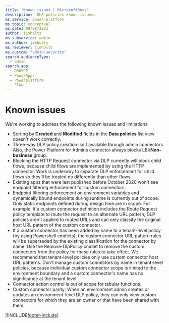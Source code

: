 ```yaml
---
title: "Known issues | MicrosoftDocs"
description:  DLP policies known issues.
ms.service: power-platform
ms.topic: conceptual
ms.date: 09/08/2021
author: jimholtz
ms.subservice: admin
ms.author: jimholtz
ms.reviewer: jimholtz
ms.custom: "admin-security"
search.audienceType: 
  - admin
search.app:
  - D365CE
  - PowerApps
  - Powerplatform
  - Flow
---
```


# Known issues

We're working to address the following known issues and limitations: 

- Sorting by **Created** and **Modified** fields in the **Data policies** list view doesn't work correctly.
- Three-way DLP policy creation isn't available through admin connectors. Also, the Power Platform for Admins connector always blocks LBI/**Non-business** group.
- Blocking the HTTP Request connector via DLP currently will block child flows, because child flows are implemented by using the HTTP connector. Work is underway to separate DLP enforcement for child flows so they'll be treated no differently than other flows.
- Existing apps that were last published before October 2020 won't see endpoint filtering enforcement for custom connectors. 
- Endpoint filtering enforcement on environment variables and dynamically bound endpoints during runtime is currently out of scope. Only static endpoints defined during design time are in scope. For example, if a custom connector definition includes the Route Request policy template to route the request to an alternate URL pattern, DLP policies aren't applied to routed URLs and can only classify the original host URL pattern of the custom connector. 
- If a custom connector has been added by name to a tenant-level policy (by using Powershell cmdlets), the custom connector URL pattern rules will be superseded by the existing classification for the connector by name. Use the Remove-DlpPolicy cmdlet to remove the custom connectors from the policy for these rules to take effect. We recommend that tenant-level policies only use custom connector host URL patterns. Don't manage custom connectors by name in tenant-level policies, because individual custom connector scope is limited to the environment boundary and a custom connector's name has no significance at the tenant level. 
- Connector action control is out of scope for tabular functions.
- Custom connector parity: When an environment admin creates or updates an environment-level DLP policy, they can only view custom connectors for which they are an owner or that have been shared with them.



[!INCLUDE[footer-include](../includes/footer-banner.md)]
